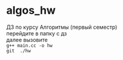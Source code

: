 # algos_hw
ДЗ по курсу Алгоритмы (первый семестр)  
перейдите в папку с дз  
далее вызовите  
```g++ main.cc -o hw```  
```git  ./hw```